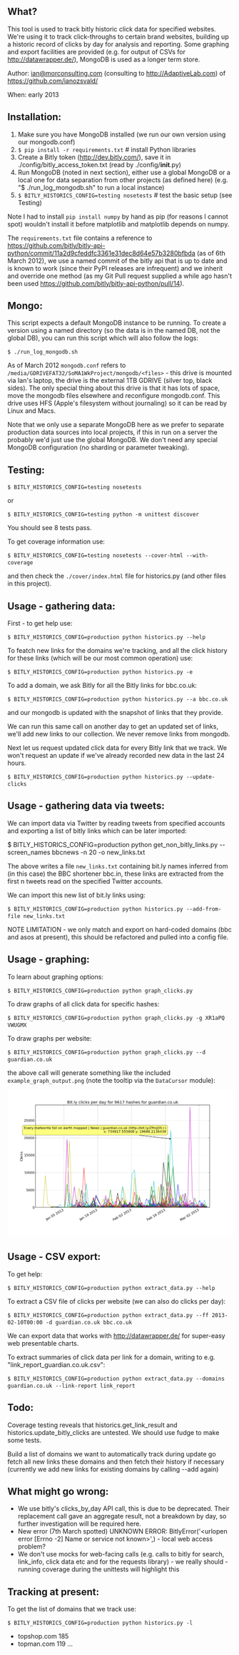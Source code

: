 What?
----

This tool is used to track bitly historic click data for specified websites. We're using it to track click-throughs to certain brand websites, building up a historic record of clicks by day for analysis and reporting. Some graphing and export facilities are provided (e.g. for output of CSVs for http://datawrapper.de/), MongoDB is used as a longer term store.

Author: ian@morconsulting.com (consulting to http://AdaptiveLab.com) of https://github.com/ianozsvald/

When: early 2013

Installation:
------------

  1. Make sure you have MongoDB installed (we run our own version using our mongodb.conf)
  2. `$ pip install -r requirements.txt`  # install Python libraries
  3. Create a Bitly token (http://dev.bitly.com/), save it in ./config/bitly_access_token.txt (read by ./config/__init__.py)
  4. Run MongoDB (noted in next section), either use a global MongoDB or a local one for data separation from other projects (as defined here) (e.g. "$ ./run_log_mongodb.sh" to run a local instance)
  5. `$ BITLY_HISTORICS_CONFIG=testing nosetests`  # test the basic setup (see Testing)

Note I had to install `pip install numpy` by hand as pip (for reasons I cannot spot) wouldn't install it before matplotlib and matplotlib depends on numpy.

The `requirements.txt` file contains a reference to https://github.com/bitly/bitly-api-python/commit/11a2d9cfeddfc3361e31dec8d64e57b3280bfbda (as of 6th March 2012), we use a named commit of the bitly api that is up to date and is known to work (since their PyPI releases are infrequent) and we inherit and override one method (as my Git Pull request supplied a while ago hasn't been used https://github.com/bitly/bitly-api-python/pull/14).

Mongo:
-----

This script expects a default MongoDB instance to be running. To create a version using a named directory (so the data is in the named DB, not the global DB), you can run this script which will also follow the logs:

    $ ./run_log_mongodb.sh

As of March 2012 `mongodb.conf` refers to `/media/GDRIVEFAT32/SoMA1WkProject/mongodb/<files>` - this drive is mounted via Ian's laptop, the drive is the external 1TB GDRIVE (silver top, black sides). The only special thing about this drive is that it has lots of space, move the mongodb files elsewhere and reconfigure mongodb.conf. This drive uses HFS (Apple's filesystem without journaling) so it can be read by Linux and Macs.

Note that we only use a separate MongoDB here as we prefer to separate production data sources into local projects, if this in run on a server the probably we'd just use the global MongoDB. We don't need any special MongoDB configuration (no sharding or parameter tweaking).

Testing:
-------

    $ BITLY_HISTORICS_CONFIG=testing nosetests
or 

    $ BITLY_HISTORICS_CONFIG=testing python -m unittest discover

You should see 8 tests pass.

To get coverage information use:

    $ BITLY_HISTORICS_CONFIG=testing nosetests --cover-html --with-coverage

and then check the `./cover/index.html` file for historics.py (and other files in this project).


Usage - gathering data:
----------------------

First - to get help use:

    $ BITLY_HISTORICS_CONFIG=production python historics.py --help

To featch new links for the domains we're tracking, and all the click history for these links (which will be our most common operation) use:

    $ BITLY_HISTORICS_CONFIG=production python historics.py -e

To add a domain, we ask Bitly for all the Bitly links for bbc.co.uk:

    $ BITLY_HISTORICS_CONFIG=production python historics.py --a bbc.co.uk

and our mongodb is updated with the snapshot of links that they provide.

We can run this same call on another day to get an updated set of links, we'll add new links to our collection. We never remove links from mongodb.

Next let us request updated click data for every Bitly link that we track. We won't request an update if we've already recorded new data in the last 24 hours.

    $ BITLY_HISTORICS_CONFIG=production python historics.py --update-clicks

Usage - gathering data via tweets:
---------------------------------

We can import data via Twitter by reading tweets from specified accounts and exporting a list of bitly links which can be later imported:

   $ BITLY_HISTORICS_CONFIG=production python get_non_bitly_links.py --screen_names bbcnews -n 20 -o new_links.txt

The above writes a file `new_links.txt` containing bit.ly names inferred from (in this case) the BBC shortener bbc.in, these links are extracted from the first n tweets read on the specified Twitter accounts.

We can import this new list of bit.ly links using:

    $ BITLY_HISTORICS_CONFIG=production python historics.py --add-from-file new_links.txt

NOTE LIMITATION - we only match and export on hard-coded domains (bbc and asos at present), this should be refactored and pulled into a config file.

Usage - graphing:
----------------

To learn about graphing options:

    $ BITLY_HISTORICS_CONFIG=production python graph_clicks.py 

To draw graphs of all click data for specific hashes:

    $ BITLY_HISTORICS_CONFIG=production python graph_clicks.py -g XR1aPQ VWUGMX

To draw graphs per website:

    $ BITLY_HISTORICS_CONFIG=production python graph_clicks.py --d guardian.co.uk

the above call will generate something like the included `example_graph_output.png` (note the tooltip via the `DataCursor` module):

![Example graph output](example_graph_output.png?raw=true)

Usage - CSV export:
------------------

To get help:

    $ BITLY_HISTORICS_CONFIG=production python extract_data.py --help

To extract a CSV file of clicks per website (we can also do clicks per day):

    $ BITLY_HISTORICS_CONFIG=production python extract_data.py --ff 2013-02-10T00:00 -d guardian.co.uk bbc.co.uk

We can export data that works with http://datawrapper.de/ for super-easy web presentable charts.

To extract summaries of click data per link for a domain, writing to e.g. "link_report_guardian.co.uk.csv":

    $ BITLY_HISTORICS_CONFIG=production python extract_data.py --domains guardian.co.uk --link-report link_report

Todo:
----

Coverage testing reveals that historics.get_link_result and historics.update_bitly_clicks are untested. We should use fudge to make some tests.

Build a list of domains we want to automatically track
during update go fetch all new links these domains and then fetch their history if necessary (currently we add new links for existing domains by calling --add again)

What might go wrong:
-------------------

 * We use bitly's clicks_by_day API call, this is due to be deprecated. Their replacement call gave an aggregate result, not a breakdown by day, so further investigation will be required here.
 * New error (7th March spotted) UNKNOWN ERROR: BitlyError('<urlopen error [Errno -2] Name or service not known>',) - local web access problem?
 * We don't use mocks for web-facing calls (e.g. calls to bitly for search, link_info, click data etc and for the requests library) - we really should - running coverage during the unittests will highlight this 

Tracking at present:
-------------------

To get the list of domains that we track use:

    $ BITLY_HISTORICS_CONFIG=production python historics.py -l

 * topshop.com 185
 * topman.com 119
 ...
